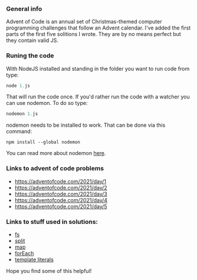 ### General info

Advent of Code is an annual set of Christmas-themed computer programming challenges that follow an Advent calendar. I've added the first parts of the first five solitions I wrote. They are by no means perfect but they contain valid JS.

### Runing the code

With NodeJS installed and standing in the folder you want to run code from type:

```javascript
node 1.js
```

That will run the code once. If you'd rather run the code with a watcher you can use nodemon. To do so type:

```javascript
nodemon 1.js
```

nodemon needs to be installed to work. That can be done via this command:

```
npm install --global nodemon
```

You can read more about nodemon [here](https://github.com/remy/nodemon).

### Links to advent of code problems

- https://adventofcode.com/2021/day/1
- https://adventofcode.com/2021/day/2
- https://adventofcode.com/2021/day/3
- https://adventofcode.com/2021/day/4
- https://adventofcode.com/2021/day/5

### Links to stuff used in solutions:

- [fs](https://nodejs.org/api/fs.html#fsreadfilesyncpath-options)
- [split](https://developer.mozilla.org/en-US/docs/Web/JavaScript/Reference/Global_Objects/String/split)
- [map](https://developer.mozilla.org/en-US/docs/Web/JavaScript/Reference/Global_Objects/Array/map)
- [forEach](https://developer.mozilla.org/en-US/docs/Web/JavaScript/Reference/Global_Objects/Array/forEach)
- [template literals](https://developer.mozilla.org/en-US/docs/Web/JavaScript/Reference/Template_literals)

Hope you find some of this helpful!
